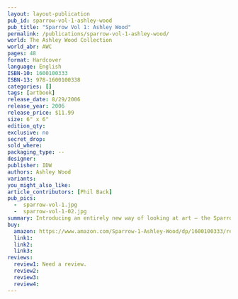 ```yaml
---
layout: layout-publication
pub_id: sparrow-vol-1-ashley-wood
pub_title: "Sparrow Vol 1: Ashley Wood"
permalink: /publications/sparrow-vol-1-ashley-wood/
world: The Ashley Wood Collection
world_abr: AWC
pages: 48
format: Hardcover
language: English
ISBN-10: 1600100333
ISBN-13: 978-1600100338
categories: []
tags: [artbook]
release_date: 8/29/2006
release_year: 2006
release_price: $11.99
size: 6" x 6"
edition_qty:
exclusive: no
secret_drop:
sold_where: 
packaging_type: --
designer: 
publisher: IDW
authors: Ashley Wood
variants:
you_might_also_like: 
article_contributors: [Phil Back]
pub_pics: 
  -  sparrow-vol-1.jpg
  -  sparrow-vol-1-02.jpg
summary: Introducing an entirely new way of looking at art — the Sparrow series of art books. First up in this new line, 48 pages of Ashley Wood goodness, presented in a special hardcover format. - From Amazon
buy:
  amazon: https://www.amazon.com/Sparrow-1-Ashley-Wood/dp/1600100333/ref=sr_1_15
  link1: 
  link2: 
  link3: 
reviews:
  review1: Need a review.
  review2:
  review3:
  review4:
---
```

<!-- <p></p> -->